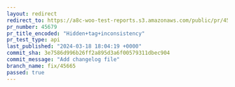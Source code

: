 ```yaml
---
layout: redirect
redirect_to: https://a8c-woo-test-reports.s3.amazonaws.com/public/pr/45679/api/index.html
pr_number: 45679
pr_title_encoded: "Hidden+tag+inconsistency"
pr_test_type: api
last_published: "2024-03-18 18:04:19 +0000"
commit_sha: 3e7586d996b26ff2a895d3a6f00579311dbec904
commit_message: "Add changelog file"
branch_name: fix/45665
passed: true
---
```

